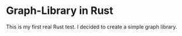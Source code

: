 # Graph-Library in Rust

This is my first real Rust test. I decided to create a simple graph library.
